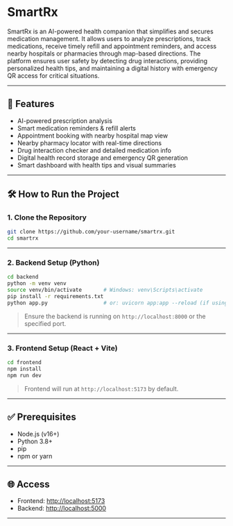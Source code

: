 
# SmartRx

SmartRx is an AI-powered health companion that simplifies and secures medication management. It allows users to analyze prescriptions, track medications, receive timely refill and appointment reminders, and access nearby hospitals or pharmacies through map-based directions. The platform ensures user safety by detecting drug interactions, providing personalized health tips, and maintaining a digital history with emergency QR access for critical situations.

---

## 🚀 Features

- AI-powered prescription analysis
- Smart medication reminders & refill alerts
- Appointment booking with nearby hospital map view
- Nearby pharmacy locator with real-time directions
- Drug interaction checker and detailed medication info
- Digital health record storage and emergency QR generation
- Smart dashboard with health tips and visual summaries

---

## 🛠️ How to Run the Project

### 1. Clone the Repository

```bash
git clone https://github.com/your-username/smartrx.git
cd smartrx
```

---

### 2. Backend Setup (Python)

```bash
cd backend
python -m venv venv
source venv/bin/activate       # Windows: venv\Scripts\activate
pip install -r requirements.txt
python app.py                  # or: uvicorn app:app --reload (if using FastAPI)
```

> Ensure the backend is running on `http://localhost:8000` or the specified port.

---

### 3. Frontend Setup (React + Vite)

```bash
cd frontend
npm install
npm run dev
```

> Frontend will run at `http://localhost:5173` by default.

---

## ✅ Prerequisites

- Node.js (v16+)
- Python 3.8+
- pip
- npm or yarn

---

## 🌐 Access

- Frontend: [http://localhost:5173](http://localhost:5173)
- Backend: [http://localhost:5000](http://localhost:5000)

---

